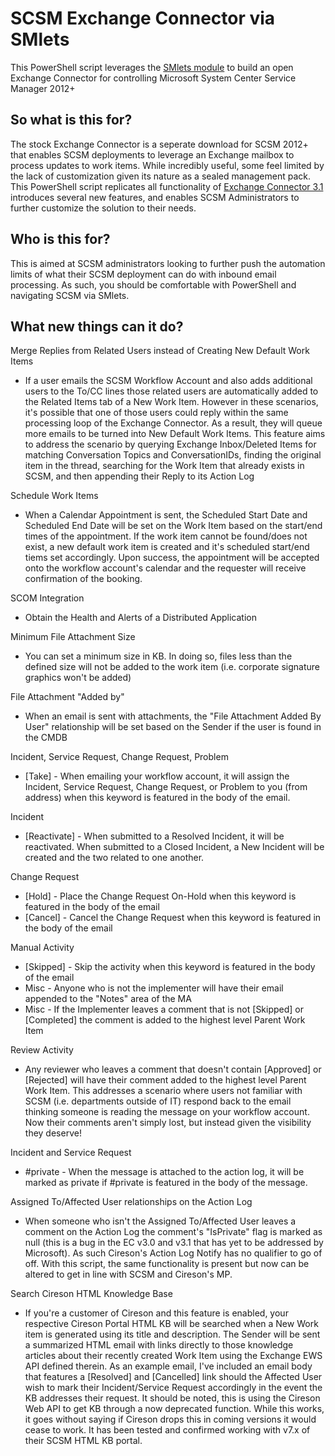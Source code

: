# SCSM Exchange Connector via SMlets
This PowerShell script leverages the [SMlets module](https://www.powershellgallery.com/packages/smlets/0.5.0.1) to build an open  Exchange Connector for controlling Microsoft System Center Service Manager 2012+


## So what is this for?
The stock Exchange Connector is a seperate download for SCSM 2012+ that enables SCSM deployments to leverage an Exchange mailbox to process updates to work items. While incredibly useful, some feel limited by the lack of customization given its nature as a sealed management pack. This PowerShell script replicates all functionality of [Exchange Connector 3.1](https://www.microsoft.com/en-ca/download/details.aspx?id=45291) introduces several new features, and enables SCSM Administrators to further customize the solution to their needs.

## Who is this for?
This is aimed at SCSM administrators looking to further push the automation limits of what their SCSM deployment can do with inbound email processing. As such, you should be comfortable with PowerShell and navigating SCSM via SMlets.

## What new things can it do?
Merge Replies from Related Users instead of Creating New Default Work Items
- If a user emails the SCSM Workflow Account and also adds additional users to the To/CC lines those related users are automatically added to the Related Items tab of a New Work Item. However in these scenarios, it's possible that one of those users could reply within the same processing loop of the Exchange Connector. As a result, they will queue more emails to be turned into New Default Work Items. This feature aims to address the scenario by querying Exchange Inbox/Deleted Items for matching Conversation Topics and ConversationIDs, finding the original item in the thread, searching for the Work Item that already exists in SCSM, and then appending their Reply to its Action Log

Schedule Work Items
- When a Calendar Appointment is sent, the Scheduled Start Date and Scheduled End Date will be set on the Work Item based on the start/end times of the appointment. If the work item cannot be found/does not exist, a new default work item is created and it's scheduled start/end tiems set accordingly. Upon success, the appointment will be accepted onto the workflow account's calendar and the requester will receive confirmation of the booking.

SCOM Integration
- Obtain the Health and Alerts of a Distributed Application

Minimum File Attachment Size
- You can set a minimum size in KB. In doing so, files less than the defined size will not be added to the work item (i.e. corporate signature graphics won't be added)

File Attachment "Added by"
- When an email is sent with attachments, the "File Attachment Added By User" relationship will be set based on the Sender if the user is found in the CMDB

Incident, Service Request, Change Request, Problem
- [Take] - When emailing your workflow account, it will assign the Incident, Service Request, Change Request, or Problem to you (from address) when this keyword is featured in the body of the email.

Incident
- [Reactivate] - When submitted to a Resolved Incident, it will be reactivated. When submitted to a Closed Incident, a New Incident will be created and the two related to one another.

Change Request
- [Hold] - Place the Change Request On-Hold when this keyword is featured in the body of the email
- [Cancel] - Cancel the Change Request when this keyword is featured in the body of the email

Manual Activity
- [Skipped] - Skip the activity when this keyword is featured in the body of the email
- Misc - Anyone who is not the implementer will have their email appended to the "Notes" area of the MA
- Misc - If the Implementer leaves a comment that is not [Skipped] or [Completed] the comment is added to the highest level Parent Work Item

Review Activity
- Any reviewer who leaves a comment that doesn't contain [Approved] or [Rejected] will have their comment added to the highest level Parent Work Item. This addresses a scenario where users not familiar with SCSM (i.e. departments outside of IT) respond back to the email thinking someone is reading the message on your workflow account. Now their comments aren't simply lost, but instead given the visibility they deserve!

Incident and Service Request
- #private - When the message is attached to the action log, it will be marked as private if #private is featured in the body of the message.

Assigned To/Affected User relationships on the Action Log
- When someone who isn't the Assigned To/Affected User leaves a comment on the Action Log the comment's "IsPrivate" flag is marked as null (this is a bug in the EC v3.0 and v3.1 that has yet to be addressed by Microsoft). As such Cireson's Action Log Notify has no qualifier to go of off. With this script, the same functionality is present but now can be altered to get in line with SCSM and Cireson's MP.

Search Cireson HTML Knowledge Base
- If you're a customer of Cireson and this feature is enabled, your respective Cireson Portal HTML KB will be searched when a New Work item is generated using its title and description. The Sender will be sent a summarized HTML email with links directly to those knowledge articles about their recently created Work Item using the Exchange EWS API defined therein. As an example email, I've included an email body that features a [Resolved] and [Cancelled] link should the Affected User wish to mark their Incident/Service Request accordingly in the event the KB addresses their request. It should be noted, this is using the Cireson Web API to get KB through a now deprecated function. While this works, it goes without saying if Cireson drops this in coming versions it would cease to work. It has been tested and confirmed working with v7.x of their SCSM HTML KB portal.
